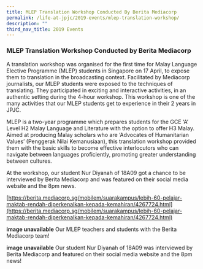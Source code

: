 ```yaml
---
title: MLEP Translation Workshop Conducted By Berita Mediacorp
permalink: /life-at-jpjc/2019-events/mlep-translation-workshop/
description: ""
third_nav_title: 2019 Events
---
```

### **MLEP Translation Workshop Conducted by Berita Mediacorp**
A translation workshop was organised for the first time for Malay Language Elective Programme (MLEP) students in Singapore on 17 April, to expose them to translation in the broadcasting context. Facilitated by Mediacorp journalists, our MLEP students were exposed to the techniques of translating. They participated in exciting and interactive activities, in an authentic setting during the 4-hour workshop. This workshop is one of the many activities that our MLEP students get to experience in their 2 years in JPJC.

MLEP is a two-year programme which prepares students for the GCE ‘A’ Level H2 Malay Language and Literature with the option to offer H3 Malay. Aimed at producing Malay scholars who are ‘Advocates of Humanitarian Values’ (Penggerak Nilai Kemanusiaan), this translation workshop provided them with the basic skills to become effective interlocutors who can navigate between languages proficiently, promoting greater understanding between cultures.

At the workshop, our student Nur Diyanah of 18A09 got a chance to be interviewed by Berita Mediacorp and was featured on their social media website and the 8pm news.

[https://berita.mediacorp.sg/mobilem/suarakampus/lebih-60-pelajar-maktab-rendah-diperkenalkan-kepada-kemahiran/4267724.html](https://berita.mediacorp.sg/mobilem/suarakampus/lebih-60-pelajar-maktab-rendah-diperkenalkan-kepada-kemahiran/4267724.html)

**image unavailable**
Our MLEP teachers and students with the Berita Mediacorp team!

**image unavailable**
Our student Nur Diyanah of 18A09 was interviewed by Berita Mediacorp and featured on their social media website and the 8pm news!
